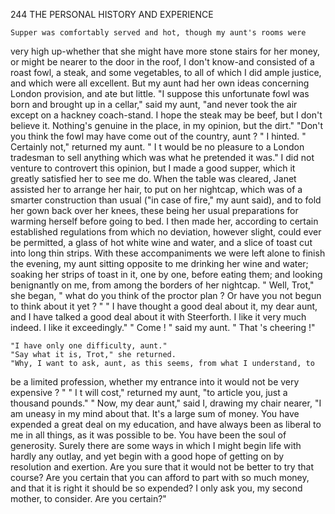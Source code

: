 244           THE PERSONAL HISTORY AND EXPERIENCE

    Supper was comfortably served and hot, though my aunt's rooms were
very high up-whether that she might have more stone stairs for her money,
or might be nearer to the door in the roof, I don't know-and consisted
of a roast fowl, a steak, and some vegetables, to all of which I did ample
justice, and which were all excellent. But my aunt had her own ideas
concerning London provision, and ate but little.
    "I suppose this unfortunate fowl was born and brought up in a cellar,"
said my aunt, "and never took the air except on a hackney coach-stand.
I hope the steak may be beef, but I don't believe it. Nothing's genuine
in the place, in my opinion, but the dirt."
    "Don't you think the fowl may have come out of the country, aunt ? "
 I hinted.
    " Certainly not," returned my aunt.     " I t would be no pleasure to a
 London tradesman to sell anything which was what he pretended it
was."
   I did not venture to controvert this opinion, but I made a good supper,
which it greatly satisfied her to see me do. When the table was cleared,
Janet assisted her to arrange her hair, to put on her nightcap, which was
of a smarter construction than usual ("in case of fire," my aunt said), and
to fold her gown back over her knees, these being her usual preparations
for warming herself before going to bed. I then made her, according to
certain established regulations from which no deviation, however slight,
could ever be permitted, a glass of hot white wine and water, and a slice
of toast cut into long thin strips. With these accompaniments we were
left alone to finish the evening, my aunt sitting opposite to me drinking
her wine and water; soaking her strips of toast in it, one by one, before
eating them; and looking benignantly on me, from among the borders of
her nightcap.
    " Well, Trot," she began, " what do you think of the proctor plan ?
Or have you not begun to think about it yet ? "
    " I have thought a good deal about it, my dear aunt, and I have talked
a good deal about it with Steerforth. I like it very much indeed. I like
it exceedingly."
    " Come ! " said my aunt.    " That 's cheering !"

    "I have only one difficulty, aunt."
    "Say what it is, Trot," she returned.
    "Why, I want to ask, aunt, as this seems, from what I understand, to
be a limited profession, whether my entrance into it would not be very
expensive ? "
    " I t will cost," returned my aunt, "to article you, just a thousand
pounds."
    " Now, my dear aunt," said I, drawing my chair nearer, "I am uneasy
in my mind about that. It's a large sum of money. You have expended
a great deal on my education, and have always been as liberal to me in all
things, as it was possible to be. You have been the soul of generosity.
 Surely there are some ways in which I might begin life with hardly any
outlay, and yet begin with a good hope of getting on by resolution and
exertion. Are you sure that it would not be better to try that course?
Are you certain that you can afford to part with so much money, and
that it is right it should be so expended? I only ask you, my second
mother, to consider. Are you certain?"
